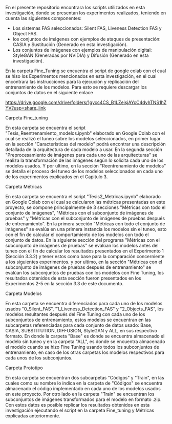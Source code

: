 En el presente repositorio encontrara los scripts utilizados en esta investigación, donde se presentan los experimentos realizados, teniendo en cuenta las siguientes componentes: 

  * Los sistemas FAS seleccionados: Silent FAS, Liveness Detection FAS y Object FAS.
  * los conjuntos de imágenes con ejemplos de ataques de presentación: CASIA y Sustitución (Generado en esta investigación).
  * Los conjuntos de imágenes con ejemplos de manipulación digital: StyleGAN (Generadas por NVIDIA) y Difusión (Generado en esta investigación).


En la carpeta Fine_Tuning se encuentra el script de google colab con el cual se hiso los Experimentos mencionados en esta investigación, en el cual encontrara las instrucciones para la ejecución y replicación del entrenamiento de los modelos. Para esto se requiere descargar los conjuntos de datos en el siguiente enlace

https://drive.google.com/drive/folders/1gycc4CS_B1LZeisjAYcC4dvhTNS1hZYV?usp=share_link

Carpeta Fine_tuning

En esta carpeta se encuentra el script "Tesis\_Reentrenamiento\_modelos.ipynb" elaborado en Google Colab con el cual se realizó el tuneo sobre los modelos seleccionados, en primer lugar en la sección "Características del modelo" podrá encontrar una descripción detallada de la arquitectura de cada modelo a usar. En la segunda sección "Preprocesamiento de imágenes para cada uno de las arquitecturas" se realiza la transformación de las imágenes según lo solicita cada uno de los modelos usados. Y por ultimo, en la sección "Reentrenamiento de modelos" se detalla el proceso del tuneo de los modelos seleccionados en cada uno de los experimentos explicados en el Capitulo 3.

Carpeta Métricas

En esta carpeta se encuentra el script "Tesis2\_Metricas.ipynb" elaborado en Google Colab con el cual se calcularon las métricas presentadas en este proyecto, se compone principalmente de 3 secciones "Métricas con todo el conjunto de imágenes", "Métricas con el subconjunto de imágenes de pruebas" y "Métricas con el subconjunto de imágenes de pruebas después de entrenamiento". En la primera sección "Métricas con todo el conjunto de imágenes" se evalúa en una primera instancia los modelos sin el tuneo, esto con el fin de calcular el comportamiento de los modelos con todo el conjunto de datos. En la siguiente sección del programa "Métricas con el subconjunto de imágenes de pruebas" se evalúan los modelos antes del tuneo con el fin de calcular los resultados presentados en el Experimento 1 (Sección 3.3.2) y tener estos como base para la comparación concerniente a los siguientes experimentos. y por ultimo, en la sección "Métricas con el subconjunto de imágenes de pruebas después de entrenamiento" se evalúan los subconjuntos de pruebas con los modelos con Fine Tuning, los resultados obtenidos de esta sección fueron presentados en los Experimentos 2-5 en la sección 3.3 de este documento.

Carpeta Modelos

En esta carpeta se encuentra diferenciados para cada uno de los modelos usados "0\_Silent\_FAS", "1\_Liveness\_Detection\_FAS" y "2\_Objects\_FAS", los modelos resultantes después del Fine Tuning con cada uno de los subconjuntos de entrenamiento, estos modelos se encuentran en las subcarpetas referenciadas para cada conjunto de datos usado: Base, CASIA, SUBSTITUTION, DIFFUSION, StyleGAN y ALL, en sus respectivo formato. En donde la carpeta "Base" es donde se encuentra almacenado el modelo sin tuneo y en la carpeta "ALL", es donde se encuentra almacenado el modelo cuando se hizo Fine Tuning usando todos los subconjuntos de entrenamiento, en caso de los otras carpetas los modelos respectivos para cada unos de los subconjuntos.

Carpeta Prototipo

En esta carpeta se encuentran dos subcarpetas "Códigos" y "Train", en las cuales como su nombre lo indica en la carpeta de "Códigos" se encuentra almacenado el código implementado en cada uno de los modelos usados en este proyecto. Por otro lado en la carpeta "Train" se encuentran los subconjuntos de imágenes transformados para el modelo en formato .zip. Con estos datos es posible replicar los resultados obtenidos en esta investigación ejecutando el script en la carpeta Fine\_tuning y Métricas explicadas anteriormente.
